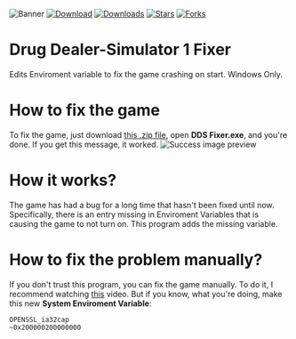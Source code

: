 ![Banner](https://i.imgur.com/puH6JNQ.jpg)
[![Download](https://img.shields.io/badge/Download-Now-Green?style=for-the-badge)](https://github.com/Ondra9071/Drug-Dealer-Simulator-1-Fixer/releases/download/1.0/DDS.Fixer.zip)
[![Downloads](https://img.shields.io/github/downloads/Ondra9071/CustomRPC/total?label=Downloads&style=for-the-badge)](https://github.com/Ondra9071/Drug-Dealer-Simulator-1-Fixer/releases/latest)
[![Stars](https://img.shields.io/github/stars/Ondra9071/CustomRPC?label=Stars&style=for-the-badge)](https://github.com/Ondra9071/Drug-Dealer-Simulator-1-Fixer/stargazers)
[![Forks](https://img.shields.io/github/forks/Ondra9071/CustomRPC?label=Forks&style=for-the-badge)](https://github.com/extatent/Ondra9071/Drug-Dealer-Simulator-1-Fixer/network/members)
# Drug Dealer-Simulator 1 Fixer
Edits Enviroment variable to fix the game crashing on start. Windows Only.

# How to fix the game
To fix the game, just download [this .zip file](https://github.com/Ondra9071/Drug-Dealer-Simulator-1-Fixer/releases/download/latest/DDS.Fixer.zip), open **DDS Fixer.exe**, and you're done. If you get this message, it worked.
![Success image preview](https://i.imgur.com/hIH88hG.png)

# How it works?
The game has had a bug for a long time that hasn't been fixed until now. Specifically, there is an entry missing in Enviroment Variables that is causing the game to not turn on. This program adds the missing variable.

# How to fix the problem manually?
If you don't trust this program, you can fix the game manually. To do it, I recommend watching [this](https://www.youtube.com/watch?v=Lul7DZcbB9A) video.
But if you know, what you're doing, make this new **System Enviroment Variable**:
```
OPENSSL_ia32cap
~0x200000200000000
```
